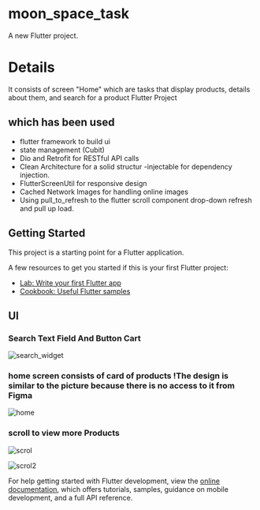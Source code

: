# moon_space_task

A new Flutter project.
# Details
It consists of screen "Home"  which are tasks that display products, details about them, and search for a product
Flutter Project 
## which has been used
- flutter framework to build ui 
- state management (Cubit)
- Dio and Retrofit for RESTful API calls
- Clean Architecture for a solid structur
-injectable for dependency injection.
- FlutterScreenUtil for responsive design
- Cached Network Images for handling online images
-  Using pull_to_refresh to the flutter scroll component drop-down refresh and pull up load.

## Getting Started

This project is a starting point for a Flutter application.

A few resources to get you started if this is your first Flutter project:

- [Lab: Write your first Flutter app](https://docs.flutter.dev/get-started/codelab)
- [Cookbook: Useful Flutter samples](https://docs.flutter.dev/cookbook)
## UI 
### Search Text Field And Button Cart
![search_widget](https://github.com/user-attachments/assets/db4ca616-3830-458b-ac82-e78e02e9ea96)
### home screen consists of card of products !The design is similar to the picture because there is no access to it from Figma 
![home](https://github.com/user-attachments/assets/35678535-2d6f-481e-b2ee-5c7fb3205458)
### scroll to view more Products
![scrol](https://github.com/user-attachments/assets/9f5be6af-1ab8-45d3-a86a-d20b1e8f7855)

![scrol2](https://github.com/user-attachments/assets/d1bead49-376d-4a7f-8808-e55a512e8eae)


For help getting started with Flutter development, view the
[online documentation](https://docs.flutter.dev/), which offers tutorials,
samples, guidance on mobile development, and a full API reference.
